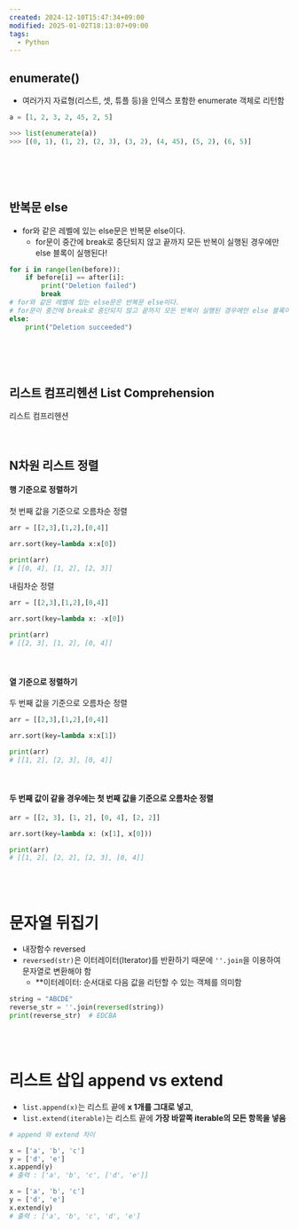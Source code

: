 ```yaml
---
created: 2024-12-10T15:47:34+09:00
modified: 2025-01-02T18:13:07+09:00
tags:
  - Python
---
```

## enumerate()

- 여러가지 자료형(리스트, 셋, 튜플 등)을 인덱스 포함한 enumerate 객체로 리턴함

```python
a = [1, 2, 3, 2, 45, 2, 5]

>>> list(enumerate(a))
>>> [(0, 1), (1, 2), (2, 3), (3, 2), (4, 45), (5, 2), (6, 5)]
```
<br><br><br>

## 반복문 else

- for와 같은 레벨에 있는 else문은 반복문 else이다.
	- for문이 중간에 break로 중단되지 않고 끝까지 모든 반복이 실행된 경우에만 else 블록이 실행된다!
```python
for i in range(len(before)):
    if before[i] == after[i]:
        print("Deletion failed")
        break
# for와 같은 레벨에 있는 else문은 반복문 else이다.
# for문이 중간에 break로 중단되지 않고 끝까지 모든 반복이 실행된 경우에만 else 블록이 실행된다!
else:
    print("Deletion succeeded")

```
<br><br><br>


## 리스트 컴프리헨션 List Comprehension
리스트 컴프리헨션
<br><br><br>

## N차원 리스트 정렬

#### 행 기준으로 정렬하기 
첫 번째 값을 기준으로 오름차순 정렬
```python
arr = [[2,3],[1,2],[0,4]]

arr.sort(key=lambda x:x[0])

print(arr)
# [[0, 4], [1, 2], [2, 3]]
```

내림차순 정렬
``` python
arr = [[2,3],[1,2],[0,4]]

arr.sort(key=lambda x: -x[0])

print(arr)
# [[2, 3], [1, 2], [0, 4]]
```
<br>

#### 열 기준으로 정렬하기
두 번째 값을 기준으로 오름차순 정렬
```python
arr = [[2,3],[1,2],[0,4]]

arr.sort(key=lambda x:x[1])

print(arr)
# [[1, 2], [2, 3], [0, 4]]
```

<br>

#### 두 번째 값이 같을 경우에는 첫 번째 값을 기준으로 오름차순 정렬
```python
arr = [[2, 3], [1, 2], [0, 4], [2, 2]]

arr.sort(key=lambda x: (x[1], x[0]))

print(arr)
# [[1, 2], [2, 2], [2, 3], [0, 4]]
```
<br>
<br>

# 문자열 뒤집기
- 내장함수 reversed
- `reversed(str)`은 이터레이터(Iterator)를 반환하기 때문에 `''.join`을 이용하여 문자열로 변환해야 함
	- **이터레이터: 순서대로 다음 값을 리턴할 수 있는 객체를 의미함
```python
string = "ABCDE"
reverse_str = ''.join(reversed(string))
print(reverse_str)  # EDCBA
```
<br>
<br>

# 리스트 삽입 append vs extend
- `list.append(x)`는 리스트 끝에 **x 1개를 그대로 넣고**,
- `list.extend(iterable)`는 리스트 끝에 **가장 바깥쪽 iterable의 모든 항목을 넣음**
``` python
# append 와 extend 차이

x = ['a', 'b', 'c']
y = ['d', 'e']
x.append(y)
# 출력 : ['a', 'b', 'c', ['d', 'e']]

x = ['a', 'b', 'c']
y = ['d', 'e']
x.extend(y)
# 출력 : ['a', 'b', 'c', 'd', 'e']
```
<br>
<br>
